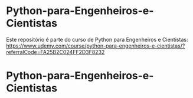 # Python-para-Engenheiros-e-Cientistas
Este repositório é parte do curso de Python para Engenheiros e Cientistas: https://www.udemy.com/course/python-para-engenheiros-e-cientistas/?referralCode=FA25B2C024FF2D3F8232
# Python-para-Engenheiros-e-Cientistas

